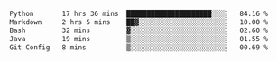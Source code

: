 <!--START_SECTION:waka-->

```txt
Python       17 hrs 36 mins  █████████████████████░░░░   84.16 %
Markdown     2 hrs 5 mins    ██▓░░░░░░░░░░░░░░░░░░░░░░   10.00 %
Bash         32 mins         ▓░░░░░░░░░░░░░░░░░░░░░░░░   02.60 %
Java         19 mins         ▒░░░░░░░░░░░░░░░░░░░░░░░░   01.55 %
Git Config   8 mins          ▒░░░░░░░░░░░░░░░░░░░░░░░░   00.69 %
```

<!--END_SECTION:waka-->
